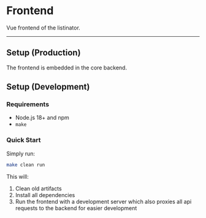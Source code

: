 # Frontend

Vue frontend of the listinator.

---

## Setup (Production)

The frontend is embedded in the core backend.

## Setup (Development)

### Requirements

- Node.js 18+ and npm
- `make`

### Quick Start

Simply run:

```bash
make clean run
```

This will:

1. Clean old artifacts
2. Install all dependencies
3. Run the frontend with a development server which also proxies all api
   requests to the backend for easier development
